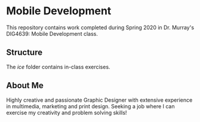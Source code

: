 # Mobile Development
This repository contains work completed during Spring 2020 in Dr. Murray's DIG4639: Mobile Development class.

## Structure
The *ice* folder contains in-class exercises. 

## About Me
Highly creative and passionate Graphic Designer with extensive experience in multimedia, marketing and print design. Seeking a job where I can exercise my creativity and problem solving skills!
